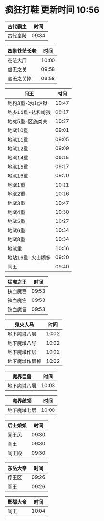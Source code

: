 # 疯狂打鞋 更新时间 10:56

| 古代霸主   | 时间    |
|--------|-------|
| 古代皇陵 | 09:34 |

| 四象苍茫长老   | 时间    |
|--------|-------|
| 苍茫大厅 | 10:00 |
| 虚无之关 | 09:58 |
| 虚无之关掉 | 09:58 |

| 间王   | 时间    |
|--------|-------|
| 地钓3重-冰山炉狱 | 10:47 |
| 地多15重-达和崎狼 | 09:17 |
| 地扰5重-区施类关 | 10:27 |
| 地狱10重 | 09:01 |
| 地狱11重 | 09:05 |
| 地狱12重 | 09:09 |
| 地狱14重 | 09:15 |
| 地狱15重 | 09:17 |
| 地狱16重 | 09:20 |
| 地狱1重 | 10:11 |
| 地狱2重 | 10:16 |
| 地狱3重 | 10:47 |
| 地狱4重 | 10:30 |
| 地狱5重 | 10:27 |
| 地狱6重 | 10:34 |
| 地狱8重 | 10:34 |
| 地狱重 | 10:56 |
| 地站16重-火山糊多 | 09:20 |
| 阎王 | 09:40 |

| 猛魔之王   | 时间    |
|--------|-------|
| 扶血魔宫 | 09:53 |
| 铁血魔宫 | 09:53 |
| 铁血魔言 | 09:53 |

| 鬼火人马   | 时间    |
|--------|-------|
| 地下魔域八层 | 10:02 |
| 地下魔域八导 | 10:02 |
| 地下魔域作层 | 10:02 |
| 地下魔域作层掉 | 10:02 |

| 魔界巨兽   | 时间    |
|--------|-------|
| 地下魔域八层 | 10:03 |

| 魔界统领   | 时间    |
|--------|-------|
| 地下魔域七层 | 10:00 |

| 后土娘娘   | 时间    |
|--------|-------|
| 闻王风 | 09:30 |
| 阎王 | 09:30 |
| 阎王殿 | 09:30 |

| 东岳大帝   | 时间    |
|--------|-------|
| 疗王区 | 09:26 |
| 阎王 | 09:26 |

| 酆都大帝   | 时间    |
|--------|-------|
| 阎王 | 10:04 |